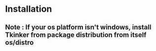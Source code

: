 # Installation
## Note : If your os platform isn't windows, install Tkinker from package distribution from itself os/distro